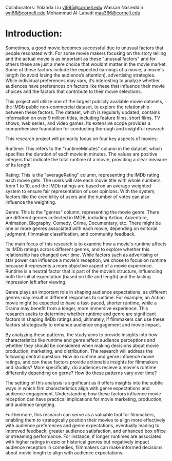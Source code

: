 Collaborators:
Yolanda Liu <yl995@cornell.edu>
Wassan Nasreddin <wn66@cornell.edu>
Mohammad Al-Labadi <maa366@cornell.edu>


# Introduction:
Sometimes, a good movie becomes successful due to unusual factors that people resonated with. For some movie makers focusing on the story telling and the actual movie is as important as these "unusual factors" and for others these are just a mere choice that wouldnt matter in the movie market. Some of these factors include the expected earnings of a movie, a movie's length (to avoid losing the audience’s attention), advertising strategies. While individual preferences may vary, it’s interesting to analyze whether audiences have preferences on factors like these that influence their movie choices and the factors that contribute to their movie selections.

This project will utilize one of the largest publicly available movie datasets, the IMDb public non-commercial dataset, to explore the relationship between these factors. The dataset, which is regularly updated, contains information on over 9 million titles, including feature films, short films, TV shows, web series, and video games. Its extensive scope provides a comprehensive foundation for conducting thorough and insightful research.

This research project will primarily focus on four key aspects of movies:

Runtime: This refers to the "runtimeMinutes" column in the dataset, which specifies the duration of each movie in minutes. The values are positive integers that indicate the total runtime of a movie, providing a clear measure of its length.

Rating: This is the "averageRating" column, representing the IMDb rating each movie gets. The users will rate each movie title with whole numbers from 1 to 10, and the IMDb ratings are based on an average weighted system to ensure fair representation of user opinions. With the system, factors like the credibility of users and the number of votes can also influence the weighting.

Genre: This is the "genres" column, representing the movie genre. There are different genres collected in IMDB, including Action, Adventure, Animation, Biography, Comedy, Crime, Documentary, etc. There might be one or more genres associated with each movie, depending on editorial judgment, filmmaker classification, and community feedback.

The main focus of this research is to examine how a movie's runtime affects its IMDb ratings across different genres, and to explore whether this relationship has changed over time. While factors such as advertising or star power can influence a movie's reception, we chose to focus on runtime because it represents a more objective aspect of a movie experience. Runtime is a neutral factor that is part of the movie’s structure, influencing both the initial expectation (based on title and length) and the lasting impression left after viewing.

Genre plays an important role in shaping audience expectations, as different genres may result in different responses to runtime. For example, an Action movie might be expected to have a fast-paced, shorter runtime, while a Drama may benefit from a longer, more immersive experience. This research seeks to determine whether runtime and genre are significant factors in shaping IMDb ratings and, ultimately, if filmmakers can use these factors strategically to enhance audience engagement and movie impact.

By analyzing these patterns, the study aims to provide insights into how characteristics like runtime and genre affect audience perceptions and whether they should be considered when making decisions about movie production, marketing, and distribution. The research will address the following central question: How do runtime and genre influence movie ratings, and can these factors provide actionable insights for filmmakers and studios? More specifically, do audiences recieve a movie's runtime differently depending on gerne? How do these patterns vary over time?

The setting of this analysis is significant as it offers insights into the subtle ways in which film characteristics align with genre expectations and audience engagement. Understanding how these factors influence movie reception can have practical implications for movie marketing, production, and audience targeting.

Furthermore, this research can serve as a valuable tool for filmmakers, enabling them to strategically position their movies to align more effectively with audience preferences and genre expectations, eventually leading to improved feedback, greater audience satisfaction, and enhanced box office or streaming performance. For instance, if longer runtimes are associated with higher ratings in epic or historical genres but negatively impact audience reception in comedies, filmmakers can make informed decisions about movie length to align with audience expectations.
